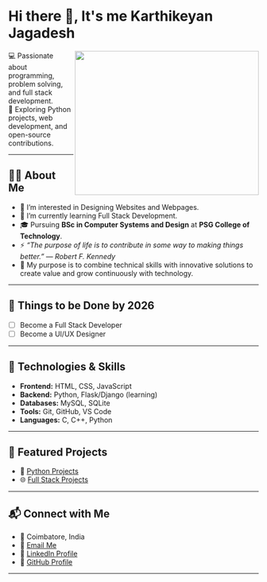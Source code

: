 # Hi there 👋, It's me Karthikeyan Jagadesh
<img align="right" width="370" height="290" src="https://cdn.dribbble.com/users/1233499/screenshots/3850691/web-development.gif">

💻 Passionate about programming, problem solving, and full stack development.  
🚀 Exploring Python projects, web development, and open-source contributions.  

---

## 👨‍🎓 About Me  
- 👀 I’m interested in Designing Websites and Webpages.  
- 🌱 I’m currently learning Full Stack Development.  
- 🎓 Pursuing **BSc in Computer Systems and Design** at **PSG College of Technology**.  
- ⚡ *“The purpose of life is to contribute in some way to making things better.” — Robert F. Kennedy*  
- 🔭 My purpose is to combine technical skills with innovative solutions to create value and grow continuously with technology.  

---

## 🚩 Things to be Done by 2026  
- [ ] Become a Full Stack Developer  
- [ ] Become a UI/UX Designer  

---

## 🔧 Technologies & Skills  
- **Frontend:** HTML, CSS, JavaScript  
- **Backend:** Python, Flask/Django (learning)  
- **Databases:** MySQL, SQLite  
- **Tools:** Git, GitHub, VS Code  
- **Languages:** C, C++, Python  

---

## 📂 Featured Projects  
- 🐍 [Python Projects](https://github.com/Karthikeyan-Jagadesh/Python-Projects)  
- 🌐 [Full Stack Projects](https://github.com/Karthikeyan-Jagadesh/Full-Stack-Projects)  

---

## 📬 Connect with Me  
- 📍 Coimbatore, India  
- 📧 [Email Me](mailto:karthikeyanjagadesh34@gmail.com)  
- 💼 [LinkedIn Profile](https://www.linkedin.com/in/karthikeyan-jagadesh-88822833a/)  
- 🐙 [GitHub Profile](https://github.com/Karthikeyan-Jagadesh)  

---
